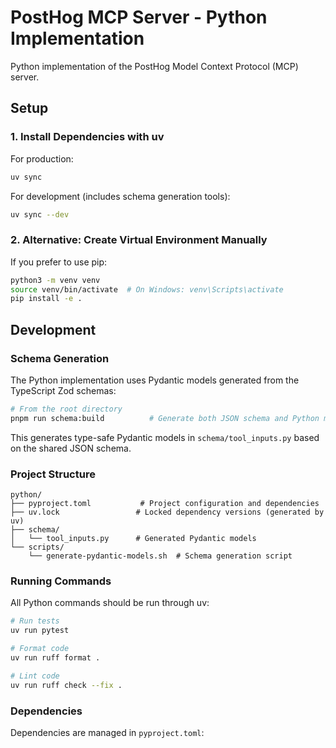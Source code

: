 # PostHog MCP Server - Python Implementation

Python implementation of the PostHog Model Context Protocol (MCP) server.

## Setup

### 1. Install Dependencies with uv

For production:

```bash
uv sync
```

For development (includes schema generation tools):

```bash
uv sync --dev
```

### 2. Alternative: Create Virtual Environment Manually

If you prefer to use pip:

```bash
python3 -m venv venv
source venv/bin/activate  # On Windows: venv\Scripts\activate
pip install -e .
```

## Development

### Schema Generation

The Python implementation uses Pydantic models generated from the TypeScript Zod schemas:

```bash
# From the root directory
pnpm run schema:build          # Generate both JSON schema and Python models
```

This generates type-safe Pydantic models in `schema/tool_inputs.py` based on the shared JSON schema.

### Project Structure

```
python/
├── pyproject.toml           # Project configuration and dependencies
├── uv.lock                 # Locked dependency versions (generated by uv)
├── schema/
│   └── tool_inputs.py      # Generated Pydantic models
└── scripts/
    └── generate-pydantic-models.sh  # Schema generation script
```

### Running Commands

All Python commands should be run through uv:

```bash
# Run tests
uv run pytest

# Format code
uv run ruff format .

# Lint code
uv run ruff check --fix .
```

### Dependencies

Dependencies are managed in `pyproject.toml`:
